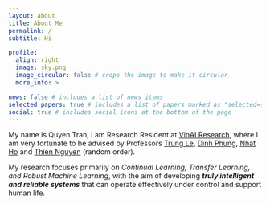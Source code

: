 ```yaml
---
layout: about
title: About Me
permalink: /
subtitle: Hi

profile:
  align: right
  image: sky.png
  image_circular: false # crops the image to make it circular
  more_info: >

news: false # includes a list of news items
selected_papers: true # includes a list of papers marked as "selected={true}"
social: true # includes social icons at the bottom of the page
---
```


My name is Quyen Tran, I am Research Resident at [VinAI Research](https://www.vinai.io/), where I am very fortunate to be advised by Professors [Trung Le](https://cecilialeiqi.github.io/), [Dinh Phung](https://dinhphung.ml/), [Nhat Ho](https://nhatptnk8912.github.io/) and [Thien Nguyen](https://ix.cs.uoregon.edu/~thien/) (random order).

My research focuses primarily on *Continual Learning, Transfer Learning, and Robust Machine Learning*, with the aim of developing ***truly intelligent and reliable systems*** that can operate effectively under control and support human life.

<!-- Before that, I graduated from [Hanoi University of Science & Technology (HUST)](https://www.hust.edu.vn/) with an excellent Bachelor's degree in Computer Science. During my time here, I was a research student at [Data Science Laboratory](http://ds.soict.hust.edu.vn/), advised by Dr.[Linh Ngo](https://users.soict.hust.edu.vn/linhnv/) and Professor [Khoat Than](https://users.soict.hust.edu.vn/khoattq/). -->

